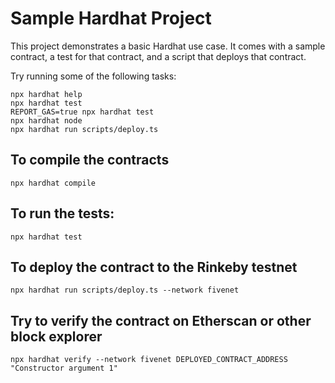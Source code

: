 # Sample Hardhat Project

This project demonstrates a basic Hardhat use case. It comes with a sample contract, a test for that contract, and a script that deploys that contract.

Try running some of the following tasks:

```shell
npx hardhat help
npx hardhat test
REPORT_GAS=true npx hardhat test
npx hardhat node
npx hardhat run scripts/deploy.ts
```

## To compile the contracts

```shell
npx hardhat compile
```

## To run the tests:

```shell
npx hardhat test
```

## To deploy the contract to the Rinkeby testnet

```shell
npx hardhat run scripts/deploy.ts --network fivenet
```

## Try to verify the contract on Etherscan or other block explorer

```shell
npx hardhat verify --network fivenet DEPLOYED_CONTRACT_ADDRESS "Constructor argument 1"
```
